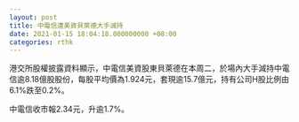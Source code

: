 ```yaml
---
layout: post
title: 中電信遭美資貝萊德大手減持
date: 2021-01-15 18:04:18.000000000 +08:00
categories: rthk
---
```


港交所股權披露資料顯示，中電信美資股東貝萊德在本周二，於場內大手減持中電信逾8.18億股股份，每股平均價為1.924元，套現逾15.7億元，持有公司H股比例由6.1%跌至0.2%。

中電信收市報2.34元，升逾1.7%。
